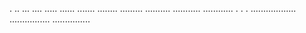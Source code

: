 .
..
...
....
.....
......
.......
........
.........
..........
...........
............
     .
     .
     .
..................
................
...............
